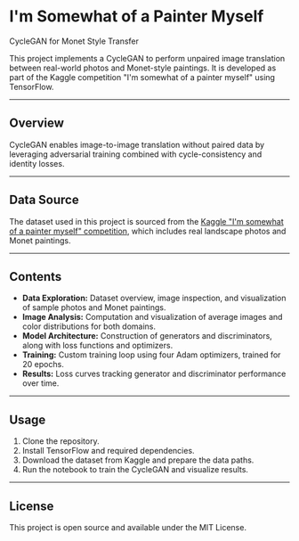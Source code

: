 # I'm Somewhat of a Painter Myself  
CycleGAN for Monet Style Transfer

This project implements a CycleGAN to perform unpaired image translation between real-world photos and Monet-style paintings. It is developed as part of the Kaggle competition "I'm somewhat of a painter myself" using TensorFlow.

---

## Overview

CycleGAN enables image-to-image translation without paired data by leveraging adversarial training combined with cycle-consistency and identity losses.

---

## Data Source

The dataset used in this project is sourced from the [Kaggle "I'm somewhat of a painter myself" competition]([https://www.kaggle.com/competitions/gan-getting-started/overview]), which includes real landscape photos and Monet paintings.

---

## Contents

- **Data Exploration:** Dataset overview, image inspection, and visualization of sample photos and Monet paintings.
- **Image Analysis:** Computation and visualization of average images and color distributions for both domains.
- **Model Architecture:** Construction of generators and discriminators, along with loss functions and optimizers.
- **Training:** Custom training loop using four Adam optimizers, trained for 20 epochs.
- **Results:** Loss curves tracking generator and discriminator performance over time.

---

## Usage

1. Clone the repository.  
2. Install TensorFlow and required dependencies.  
3. Download the dataset from Kaggle and prepare the data paths.  
4. Run the notebook to train the CycleGAN and visualize results.

---

## License

This project is open source and available under the MIT License.


